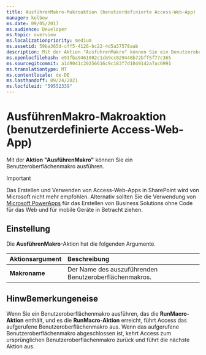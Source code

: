 ```yaml
---
title: AusführenMakro-Makroaktion (benutzerdefinierte Access-Web-App)
manager: kelbow
ms.date: 09/05/2017
ms.audience: Developer
ms.topic: overview
ms.localizationpriority: medium
ms.assetid: 59ba365d-cff5-4126-bc22-4d5a37578aab
description: Mit der Aktion "AusführenMakro" können Sie ein Benutzeroberflächenmakro ausführen.
ms.openlocfilehash: e91fba9461002c1cb9cc029448b72bff5f77c365
ms.sourcegitcommit: a1d9041c20256616c9c183f7d1049142a7ac6991
ms.translationtype: MT
ms.contentlocale: de-DE
ms.lasthandoff: 09/24/2021
ms.locfileid: "59552339"
---
```

# <a name="runmacro-macro-action-access-custom-web-app"></a>AusführenMakro-Makroaktion (benutzerdefinierte Access-Web-App)

Mit der **Aktion "AusführenMakro"** können Sie ein Benutzeroberflächenmakro ausführen. 
  
> [!IMPORTANT]
> Das Erstellen und Verwenden von Access-Web-Apps in SharePoint wird von Microsoft nicht mehr empfohlen. Alternativ sollten Sie die Verwendung von [Microsoft PowerApps](https://powerapps.microsoft.com/en-us/) für das Erstellen von Business Solutions ohne Code für das Web und für mobile Geräte in Betracht ziehen. 
  
## <a name="setting"></a>Einstellung

Die **AusführenMakro**-Aktion hat die folgenden Argumente. 
  
|**Aktionsargument**|**Beschreibung**|
|:-----|:-----|
|**Makroname** <br/> |Der Name des auszuführenden Benutzeroberflächenmakros.  <br/> |
   
## <a name="remarks"></a>HinwBemerkungeneise

Wenn Sie ein Benutzeroberflächenmakro ausführen, das die **RunMacro-Aktion** enthält, und es die **RunMacro-Aktion** erreicht, führt Access das aufgerufene Benutzeroberflächenmakro aus. Wenn das aufgerufene Benutzeroberflächenmakro abgeschlossen ist, kehrt Access zum ursprünglichen Benutzeroberflächenmakro zurück und führt die nächste Aktion aus. 
  

